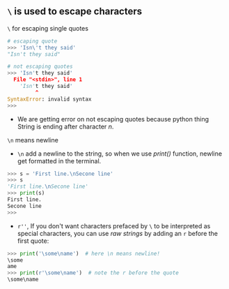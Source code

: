 
## `\` is used to escape characters

`\` for escaping single quotes

```python   
# escaping quote
>>> 'Isn\'t they said'
"Isn't they said"
```

```python
# not escaping quotes
>>> 'Isn't they said'
  File "<stdin>", line 1
    'Isn't they said'
         ^
SyntaxError: invalid syntax
>>> 
```

- We are getting error on not escaping quotes because python thing String is ending after character *n*. 

`\n` means newline

- `\n` add a newline to the string, so when we use *print()* function, newline get formatted in the terminal.

```python
>>> s = 'First line.\nSecone line'
>>> s
'First line.\nSecone line'
>>> print(s)
First line.
Secone line
>>> 
```

- `r''`, If you don't want characters prefaced by `\` to be interpreted as special characters, you can use *raw strings* by adding an `r` before the first quote:

```python
>>> print('\some\name')  # here \n means newline!
\some
ame
>>> print(r'\some\name')  # note the r before the quote
\some\name
```

